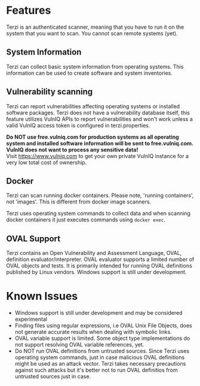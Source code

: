 # Features

Terzi is an authenticated scanner, meaning that you have to run it on the system that you want to scan.
You cannot scan remote systems (yet).

## System Information

Terzi can collect basic system information from operating systems. This information can be used to create 
software and system inventories.

## Vulnerability scanning

Terzi can report vulnerabilities affecting operating systems or installed software packages.
Terzi does not have a vulnerability database itself, this feature utilizes VulnIQ APIs to report vulnerabilities 
and won't work unless a valid VulnIQ access token is configured in terzi.properties.

**Do NOT use free.vulniq.com for production systems as all operating system and installed software information will be 
sent to free.vulniq.com. VulnIQ does not want to process any sensitive data!**
<br>
Visit https://www.vulniq.com to get your own private VulnIQ instance for 
a very low total cost of ownership.

## Docker 

Terzi can scan running docker containers. Please note, 'running containers', not 'images'. This is different from 
docker image scanners.

Terzi uses operating system commands to collect data and when scanning docker containers it just executes commands using
`docker exec`. 

## OVAL Support

Terzi contains an Open Vulnerability and Assessment Language, OVAL, definition evaluator/interpreter. 
OVAL evaluator supports a limited number of OVAL objects and tests. It is primarily intended for running OVAL definitions published by Linux vendors. 
Windows support is still under development. 

# Known Issues

  - Windows support is still under development and may be considered experimental
  - Finding files using regular expressions, i.e OVAL Unix File Objects, does not generate accurate results when dealing with symbolic links.
  - OVAL variable support is limited. Some object type implementations do not support resolving OVAL variable references, yet.
  - Do NOT run OVAL definitions from untrusted sources. Since Terzi uses operating system commands, 
    just in case malicious OVAL definitions might be used as an attack vector. Terzi takes necessary precautions against such attacks but 
    it's better not to run OVAL definitios from untrusted sources just in case. 
